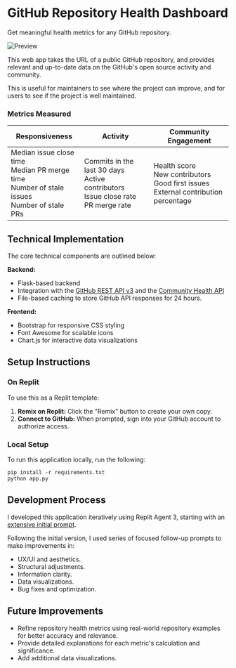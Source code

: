 # GitHub Repository Health Dashboard

Get meaningful health metrics for any GitHub repository.

![Preview](static/Preview.gif)

This web app takes the URL of a public GitHub repository, and provides relevant and up-to-date data on the GitHub's open source activity and community.

This is useful for maintainers to see where the project can improve, and for users to see if the project is well maintained.

### Metrics Measured
| Responsiveness | Activity | Community Engagement |
|---|---|---|
| Median issue close time<br>Median PR merge time<br>Number of stale issues<br>Number of stale PRs | Commits in the last 30 days<br>Active contributors<br>Issue close rate<br>PR merge rate | Health score<br>New contributors<br>Good first issues<br>External contribution percentage |

## Technical Implementation

The core technical components are outlined below:

**Backend:**
*   Flask-based backend
*   Integration with the [GitHub REST API v3](https://docs.github.com/en/rest) and the [Community Health API](https://docs.github.com/en/rest/metrics/community)
*  File-based caching to store GitHub API responses for 24 hours.

**Frontend:**
*   Bootstrap for responsive CSS styling
*   Font Awesome for scalable icons
*   Chart.js for interactive data visualizations

## Setup Instructions

### On Replit

To use this as a Replit template:

1.  **Remix on Replit:** Click the "Remix" button to create your own copy.
2.  **Connect to GitHub:** When prompted, sign into your GitHub account to authorize access.

### Local Setup

To run this application locally, run the following:

```
pip install -r requirements.txt
python app.py
```

## Development Process

I developed this application iteratively using Replit Agent 3, starting with an [extensive initial prompt](attached_assets/Pasted--GitHub-Repository-Health-Dashboard-Build-a-Flask-web-app-analyzing-GitHub-repo-health-metrics-w--1758717270345_1758717270345.txt).

Following the initial version, I used series of focused follow-up prompts to make improvements in:
*   UX/UI and aesthetics.
*   Structural adjustments.
*   Information clarity.
*   Data visualizations.
*   Bug fixes and optimization.

## Future Improvements

*   Refine repository health metrics using real-world repository examples for better accuracy and relevance.
*   Provide detailed explanations for each metric's calculation and significance.
*   Add additional data visualizations.
